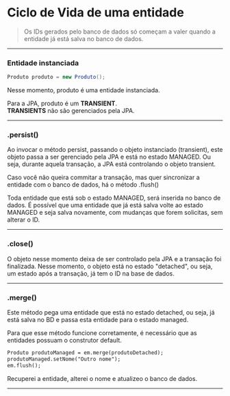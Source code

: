 # Ciclo de Vida de uma entidade

> Os IDs gerados pelo banco de dados só começam a valer
> quando a entidade já está salva no banco de dados.

---
### Entidade instanciada 

```java
Produto produto = new Produto();
```

Nesse momento, produto é uma entidade instanciada.

Para a JPA, produto é um **TRANSIENT**.<br>
**TRANSIENTS** não são gerenciados pela JPA.


---
### .persist()

Ao invocar o método persist, passando o objeto instanciado (transient),
este objeto passa a ser gerenciado pela JPA e está no estado MANAGED. Ou seja,
durante aquela transação, a JPA está controlando o objeto transient.

Caso você não queira commitar a transação, mas quer sincronizar a entidade com o banco de dados,
há o método .flush()

Toda entidade que está sob o estado MANAGED, será inserida no banco de dados. 
É possível que uma entidade que já está salva volte ao estado MANAGED e seja salva novamente, com mudanças
que forem solicitas, sem alterar o ID.


---
### .close()

O objeto nesse momento deixa de ser controlado pela JPA e a transação foi finalizada.
Nesse momento, o objeto está no estado "detached", ou seja, um estado após a transação, já tem o ID
na base de dados.


---
### .merge()

Este método pega uma entidade que está no estado detached, ou seja, já está salva no BD e passa
esta entidade para o estado managed. 

Para que esse método funcione corretamente, é necessário que as entidades
possuam o construtor default.

```txt
Produto produtoManaged = em.merge(produtoDetached);
produtoManaged.setNome("Outro nome");
em.flush();
```

Recuperei a entidade, alterei o nome e atualizeo o banco de dados.


---
